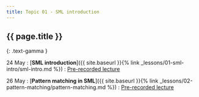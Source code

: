 ```yaml
---
title: Topic 01 - SML introduction
---
```


## {{ page.title }}
{: .text-gamma }

24 May
: [**SML introduction**]({{ site.baseurl }}{% link _lessons/01-sml-intro/sml-intro.md %})
  : [Pre-recorded lecture](https://www.youtube.com/playlist?list=PLeIbBi3CwMZxjkRr595OVUL2GC3zCouTm)

26 May
: [**Pattern matching in SML**]({{ site.baseurl }}{% link _lessons/02-pattern-matching/pattern-matching.md %})
  : [Pre-recorded lecture](https://www.youtube.com/playlist?list=PLeIbBi3CwMZwDfs__URUz4wudPCuDuIS2)
